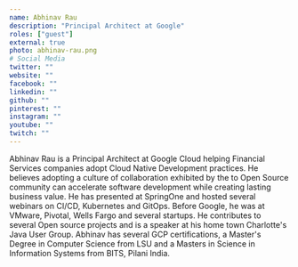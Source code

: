 ```yaml
---
name: Abhinav Rau
description: "Principal Architect at Google"
roles: ["guest"]
external: true
photo: abhinav-rau.png
# Social Media 
twitter: ""
website: ""
facebook: ""
linkedin: ""
github: ""
pinterest: ""
instagram: ""
youtube: ""
twitch: ""
---
```


<!-- markdownlint-disable MD041-->
Abhinav Rau is a Principal Architect at Google Cloud helping Financial Services companies adopt Cloud Native Development practices. He believes adopting a culture of collaboration exhibited by the to Open Source community can accelerate software development while creating lasting business value. He has presented at SpringOne and hosted several webinars on CI/CD, Kubernetes and GitOps. Before Google, he was at VMware, Pivotal, Wells Fargo and several startups. He contributes to several Open source projects and is a speaker at his home town Charlotte's Java User Group. Abhinav has several GCP certifications, a Master's Degree in Computer Science from LSU and a Masters in Science in Information Systems from BITS, Pilani India.
